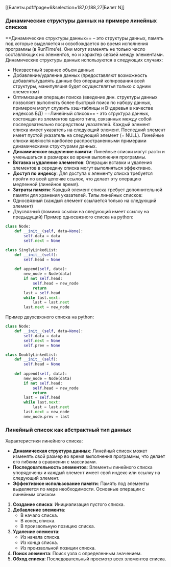 [[Билеты.pdf#page=6&selection=187,0,188,27|Билет N]]
### Динамические структуры данных на примере линейных списков ###
==Динамические структуры данных== – это структуры данных, память под которые выделяется и освобождается во время исполнения программы (в RunTime'е). Они могут изменять не только число составляющих их элементов, но и характер связей между элементами.
Динамические структуры данных используются в следующих случаях:
- Неизвестный заранее объем данных
- Добавление/удаление данных (предоставляют возможность добавлять/удалять данные без операций копирования всей структуры, манипуляция будет осуществлятья только с одним элементом)
- Оптимизация операции поиска (введение дин. структуры данных позволяет выполнять более быстрый поиск по набору данных, примером могут служить хэш-таблицы и B-деревья в качестве индексов БД)
==Линейный список== - это структура данных, состоящая из элементов одного типа, связанных между собой последоватеsльно посредством указателей. Каждый элемент списка имеет указатель на следующий элемент. Последний элемент имеет пустой указатель на следующий элемент (= NULL).
Линейные списки являюстя наиболее распространенными примерами динамическими структурами данных.
- **Динамическое выделение памяти**: Линейные списки могут расти и уменьшаться в размерах во время выполнения программы.
- **Вставка и удаление элементов**: Операции вставки и удаления элементов в середину списка могут выполняться эффективно.
-  **Доступ по индексу**: Для доступа к элементу списка требуется пройти по всей цепочке ссылок, что делает эту операцию медленной (линейное время).
- **Затраты памяти**: Каждый элемент списка требует дополнительной памяти для хранения указателей.
Типы линейных списков:
- Односвязный (каждый элемент ссылается только на следующий элемент)
- Двусвязный (помимо ссылки на следующий имеет ссылку на предыдущий)
Пример односвязного списка на python:
```python
class Node:
    def __init__(self, data=None):
        self.data = data
        self.next = None

class SinglyLinkedList:
    def __init__(self):
        self.head = None
        
    def append(self, data):
        new_node = Node(data)
        if not self.head:
            self.head = new_node
            return
        last = self.head
        while last.next:
            last = last.next
        last.next = new_node

```
Пример двухсвязного списка на python:
```python
class Node:
    def __init__(self, data=None):
        self.data = data
        self.next = None
        self.prev = None

class DoublyLinkedList:
    def __init__(self):
        self.head = None
        
    def append(self, data):
        new_node = Node(data)
        if not self.head:
            self.head = new_node
            return
        last = self.head
        while last.next:
            last = last.next
        last.next = new_node
        new_node.prev = last

```
### Линейный список как абстрактный тип данных ###
Характеристики линейного списка:
- **Динамическая структура данных**: Линейный список может изменять свой размер во время выполнения программы, что делает его гибким в сравнении с массивами.
- **Последовательность элементов**: Элементы линейного списка упорядочены и каждый элемент имеет свой индекс или ссылку на следующий элемент.
- **Эффективное использование памяти**: Память под элементы выделяется по мере необходимости.
Основные операции с линейным списком
1. **Создание списка**: Инициализация пустого списка.
2. **Добавление элемента**:
    - В начало списка.
    - В конец списка.
    - В произвольную позицию списка.
3. **Удаление элемента**:
    - Из начала списка.
    - Из конца списка.
    - Из произвольной позиции списка.
4. **Поиск элемента**: Поиск узла с определенным значением.
5. **Обход списка**: Последовательный просмотр всех элементов списка.